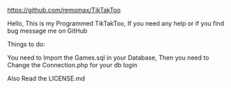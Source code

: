 https://github.com/remomax/TikTakToo



Hello, This is my Programmed TikTakToo, If you need any help or if you find bug message me on GitHub

Things to do:

You need to Import the Games.sql in your Database, 
Then you need to Change the Connection.php for your db login

Also Read the LICENSE.md
